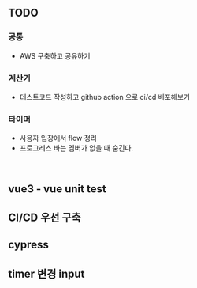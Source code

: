 ## TODO
### 공통
- AWS 구축하고 공유하기

### 계산기
- 테스트코드 작성하고 github action 으로 ci/cd 배포해보기


### 타이머
- 사용자 입장에서 flow 정리
- 프로그레스 바는 멤버가 없을 때 숨긴다.

<br>

## vue3 - vue unit test

## CI/CD 우선 구축

## cypress

## timer 변경 input